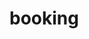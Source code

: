 <!-- generated by markdown-notes-tree -->

# booking

<!-- optional markdown-notes-tree directory description starts here -->

<!-- optional markdown-notes-tree directory description ends here -->


